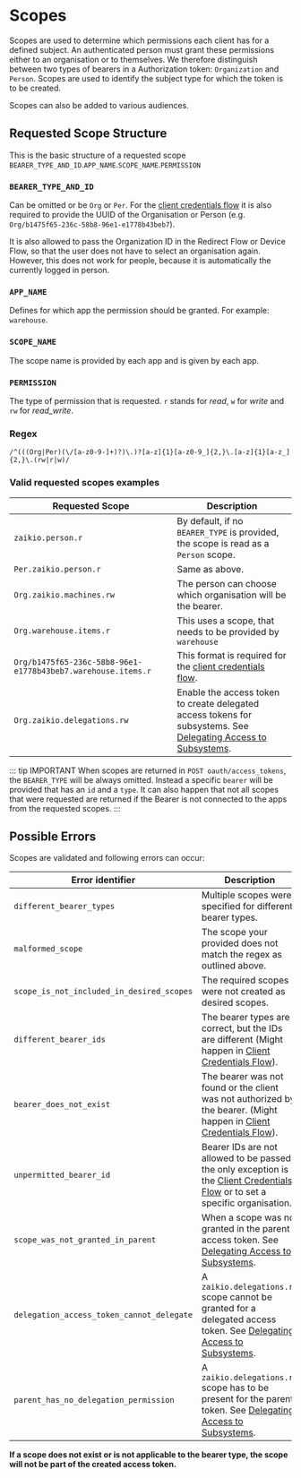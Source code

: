 # Scopes

Scopes are used to determine which permissions each client has for a defined subject. An authenticated person must grant these permissions either to an organisation or to themselves.
We therefore distinguish between two types of bearers in a Authorization token: `Organization` and `Person`. Scopes are used to identify the subject type for which the token is to be created.

Scopes can also be added to various audiences.

## Requested Scope Structure

This is the basic structure of a requested scope `BEARER_TYPE_AND_ID`.`APP_NAME`.`SCOPE_NAME`.`PERMISSION`

### `BEARER_TYPE_AND_ID`

Can be omitted or be `Org` or `Per`. For the [client credentials flow](/guide/oauth/client-credentials.html) it is also required to provide the UUID of the Organisation or Person (e.g. `Org/b1475f65-236c-58b8-96e1-e1778b43beb7`).

It is also allowed to pass the Organization ID in the Redirect Flow or Device Flow, so that the user does not have to select an organisation again. However, this does not work for people, because it is automatically the currently logged in person.

### `APP_NAME`

Defines for which app the permission should be granted. For example: `warehouse`.

### `SCOPE_NAME`

The scope name is provided by each app and is given by each app.

### `PERMISSION`

The type of permission that is requested. `r` stands for _read_, `w` for _write_ and `rw` for _read_write_.

### Regex

```regex
/^(((Org|Per)(\/[a-z0-9-]+)?)\.)?[a-z]{1}[a-z0-9_]{2,}\.[a-z]{1}[a-z_]{2,}\.(rw|r|w)/
```

### Valid requested scopes examples

| Requested Scope                                              | Description                                                                                                                            |
| ------------------------------------------------------------ | -------------------------------------------------------------------------------------------------------------------------------------- |
| `zaikio.person.r`                                         | By default, if no `BEARER_TYPE` is provided, the scope is read as a `Person` scope.                                                    |
| `Per.zaikio.person.r`                                     | Same as above.                                                                                                                         |
| `Org.zaikio.machines.rw`                                  | The person can choose which organisation will be the bearer.                                                                           |
| `Org.warehouse.items.r`                                      | This uses a scope, that needs to be provided by `warehouse`                                                                            |
| `Org/b1475f65-236c-58b8-96e1-e1778b43beb7.warehouse.items.r` | This format is required for the [client credentials flow](/guide/oauth/client-credentials.html).                                       |
| `Org.zaikio.delegations.rw`                               | Enable the access token to create delegated access tokens for subsystems. See [Delegating Access to Subsystems](./delegate-access.md). |

::: tip IMPORTANT
When scopes are returned in `POST oauth/access_tokens`, the `BEARER_TYPE` will be always omitted. Instead a specific `bearer` will be provided that has an `id` and a `type`. It can also happen that not all scopes that were requested are returned if the Bearer is not connected to the apps from the requested scopes.
:::

## Possible Errors

Scopes are validated and following errors can occur:

| Error identifier                          | Description                                                                                                                                                    |
| ----------------------------------------- | -------------------------------------------------------------------------------------------------------------------------------------------------------------- |
| `different_bearer_types`                  | Multiple scopes were specified for different bearer types.                                                                                                     |
| `malformed_scope`                         | The scope your provided does not match the regex as outlined above.                                                                                            |
| `scope_is_not_included_in_desired_scopes` | The required scopes were not created as desired scopes.                                                                                                        |
| `different_bearer_ids`                    | The bearer types are correct, but the IDs are different (Might happen in [Client Credentials Flow](./client-credentials.html)).                                |
| `bearer_does_not_exist`                   | The bearer was not found or the client was not authorized by the bearer. (Might happen in [Client Credentials Flow](./client-credentials.html)).               |
| `unpermitted_bearer_id`                   | Bearer IDs are not allowed to be passed, the only exception is the [Client Credentials Flow](./client-credentials.html) or to set a specific organisation.     |
| `scope_was_not_granted_in_parent`         | When a scope was not granted in the parent access token. See [Delegating Access to Subsystems](./delegate-access.md).                                          |
| `delegation_access_token_cannot_delegate` | A `zaikio.delegations.rw` scope cannot be granted for a delegated access token. See [Delegating Access to Subsystems](./delegate-access.md).                |
| `parent_has_no_delegation_permission`     | A `zaikio.delegations.rw` scope has to be present for the parent token. See [Delegating Access to Subsystems](./delegate-access.md).                        |


**If a scope does not exist or is not applicable to the bearer type, the scope will not be part of the created access token.**
